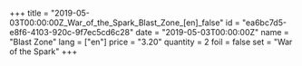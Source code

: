 +++
title = "2019-05-03T00:00:00Z_War_of_the_Spark_Blast_Zone_[en]_false"
id = "ea6bc7d5-e8f6-4103-920c-9f7ec5cd6c28"
date = "2019-05-03T00:00:00Z"
name = "Blast Zone"
lang = ["en"]
price = "3.20"
quantity = 2
foil = false
set = "War of the Spark"
+++
